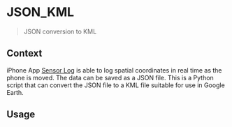 # JSON_KML

> JSON conversion to KML

## Context

iPhone App [Sensor Log](https://itunes.apple.com/gb/app/sensorlog/id388014573?mt=8) is able to log spatial coordinates in real time as the phone is moved. The data can be saved as a JSON file. This is a Python script that can convert the JSON file to a KML file suitable for use in Google Earth.

## Usage

```   parse_json_route.py -i <inputfile>
